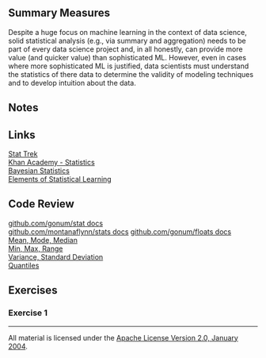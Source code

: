 ## Summary Measures

Despite a huge focus on machine learning in the context of data science, solid statistical analysis (e.g., via summary and aggregation) needs to be part of every data science project and, in all honestly, can provide more value (and quicker value) than sophisticated ML.  However, even in cases where more sophisticated ML is justified, data scientists must understand the statistics of there data to determine the validity of modeling techniques and to develop intuition about the data. 

## Notes

## Links

[Stat Trek](http://stattrek.com/)  
[Khan Academy - Statistics](https://www.khanacademy.org/math/statistics-probability)  
[Bayesian Statistics](http://hbanaszak.mjr.uw.edu.pl/StatRozw/Books/Bolstad_2007_Introduction%20to%20Bayesian%20Statistics.pdf)  
[Elements of Statistical Learning](http://statweb.stanford.edu/~tibs/ElemStatLearn/)  

## Code Review

[github.com/gonum/stat docs](https://godoc.org/github.com/gonum/stat)  
[github.com/montanaflynn/stats docs](https://godoc.org/github.com/montanaflynn/stats) 
[github.com/gonum/floats docs](https://godoc.org/github.com/gonum/floats)  
[Mean, Mode, Median](example1/example1.go)  
[Min, Max, Range](example2/example2.go)  
[Variance, Standard Deviation](example3/example3.go)    
[Quantiles](example4/example4.go)  

## Exercises

### Exercise 1

___
All material is licensed under the [Apache License Version 2.0, January 2004](http://www.apache.org/licenses/LICENSE-2.0).

